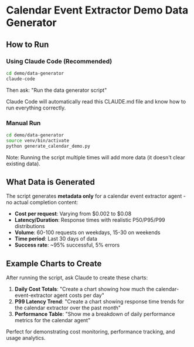 # Calendar Event Extractor Demo Data Generator

## How to Run

### Using Claude Code (Recommended)
```bash
cd demo/data-generator
claude-code
```
Then ask: "Run the data generator script"

Claude Code will automatically read this CLAUDE.md file and know how to run everything correctly.

### Manual Run
```bash
cd demo/data-generator
source venv/bin/activate
python generate_calendar_demo.py
```

Note: Running the script multiple times will add more data (it doesn't clear existing data).

## What Data is Generated

The script generates **metadata only** for a calendar event extractor agent - no actual completion content:

- **Cost per request**: Varying from $0.002 to $0.08
- **Latency/Duration**: Response times with realistic P50/P95/P99 distributions
- **Volume**: 60-100 requests on weekdays, 15-30 on weekends
- **Time period**: Last 30 days of data
- **Success rate**: ~95% successful, 5% errors

## Example Charts to Create

After running the script, ask Claude to create these charts:

1. **Daily Cost Totals**: "Create a chart showing how much the calendar-event-extractor agent costs per day"
2. **P99 Latency Trend**: "Create a chart showing response time trends for the calendar extractor over the past month"
3. **Performance Table**: "Show me a breakdown of daily performance metrics for the calendar agent"

Perfect for demonstrating cost monitoring, performance tracking, and usage analytics.